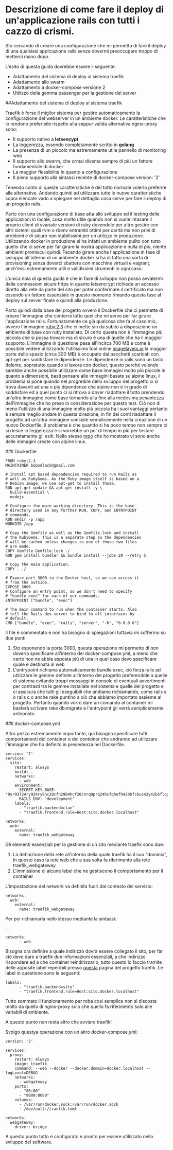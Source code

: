 Descrizione di come fare il deploy di un'applicazione rails con tutti i cazzo di crismi.
==========

Sto cercando di creare una configurazione che mi permetta di fare il deploy di una qualsiasi applicazione rails senza dovermi preoccupare troppo di metterci mano dopo.

L'esito di questa guida dovrebbe essere il seguente:

 - Adattamento del sistema di deploy al sistema traefik  
 - Adattamento allo swarm  
 - Adattamento a docker-compose versione 2
 - Utilizzo della gemma passenger per la gestione del server
 

##Adattamento del sistema di deploy al sistema traefik


Traefik è forse il miglior sistema per gestire automaticamente la configurazione del webserver in un ambiente docker. Le caratteristiche che lo rendono preferibile rispetto alla seppur valida alternativa nginx-proxy sono:

 - Il supporto nativo a **letsencypt** 
 - La leggerezza, essendo completamente scritto in **golang**
 - La presenza di un piccolo ma estremamente utile pannello di monitoring web
 - Il supporto allo swarm, che ormai diventa sempre di più un fattore fondamentale di docker
 - La maggior flessibilità in quanto a configurazione
 - Il pieno supporto alla sintassi recente di docker-compose version: '2'


Tenendo conto di queste caratteristiche è del tutto normale volerlo preferire alle alternative.
Andando quindi ad utilizzare tutte le nuove caratteristiche sopra elencate vado a spiegare nel dettaglio cosa serve per fare il deploy di un progetto rails.

Parto con una configurazione di base atta allo sviluppo ed il testing delle applicazioni in locale, cosa molto utile quando non si vuole intasare il proprio client di svariate versioni di ruby dovendole per altro gestire con altri sistemi quali rvm o rbenv entrambi ottimi per carità ma non privi di problemi e di sicuro non stabilissimi per un utilizzo in produzione. Utilizzando docker in produzione si ha infatti un ambiente pulito con tutto quello che ci serve per far girare la nostra applicazione e nulla di più, niente ambienti promiscui quindi. Facendo girare anche l'applicazione in fase di sviluppo all'interno di un ambiente docker si ha di fatto una sorta di provisioning senza doverci sbattere con macchine virtuali e vagrant, anch'essi estremamente utili e validissimi strumenti in ogni caso.

L'unica noia di questa guida è che in fase di sviluppo non posso avvalermi delle connessioni sicure https in quanto letsencrypt richiede un accesso diretto alla rete da parte del sito per poter confermare il certificato ma non essendo un fattore essenziale in questo momento rimando questa fase al deploy sul server finale e quindi alla produzione.

Parto quindi dalla base del progetto ovvero il Dockerfile che ci permette di creare l'immagine che conterrà tutto quel che mi serve per far girare l'applicazione rails.
Fortunatamente ce già qualcosa che fa al caso mio, ovvero l'immagine [ruby:2.3](https://hub.docker.com/_/ruby/) che ci mette sin da subito a disposizione un ambiente di base con ruby installato. Di certo questa non è l'immagine più piccola che si possa trovare ma di sicuro è una di quelle che ha il maggior supporto.
L'immagine in questione pesa all'incirca 700 MB e come è possibile vedere utilizzando l'utilissimo tool online [imagelayers.io](https://imagelayers.io/?images=ruby:2.3.0) la maggior parte dello spazio (circa 300 MB) è occupato dai pacchetti scaricati con apt-get per soddisfare le dipendenze.
Le dipendenze in rails sono un tasto dolente, sopratutto quando si lavora con docker, questo perché volendo sarebbe anche possibile utilizzare come base immagini molto più piccole in quanto a dimensioni, basti pensare alle immagini basate su alpine linux, il problema si pone quando nel progredire dello sviluppo del progetto ci si trova davanti ad una o più dipendenze che alpine non è in grado di soddisfare ed a quel punto ci si ritrova a dover riadattare il tutto prendendo un'altra immagine come base tornando alla fine alla medesima pesantezza dell'immagine che ho preso in considerazione per questo test.
Ciò non di meno l'utilizzo di una immagine molto più piccola ha i suoi vantaggi pertanto è sempre meglio andare in questa direzione, in fin dei conti riadattare il progetto ad un'altra immagine consiste semplicemente nella creazione di un nuovo Dockerfile, il problema è che quando si ha poco tempo non sempre ci si riesce in leggerezza e si vorrebbe un po' di tempo in più per testare accuratamente gli esiti.
Nello stesso [repo](https://hub.docker.com/_/ruby/) che ho mostrato vi sono anche delle immagini create con alpine linux.

##Il Dockerfile

    FROM ruby:2.3
    MAINTAINER bubodlack@gmail.com
    
    # Install apt based dependencies required to run Rails as
    # well as RubyGems. As the Ruby image itself is based on a
    # Debian image, we use apt-get to install those.
    RUN apt-get update && apt-get install -y \
      build-essential \
      nodejs
    
    # Configure the main working directory. This is the base
    # directory used in any further RUN, COPY, and ENTRYPOINT
    # commands.
    RUN mkdir -p /app
    WORKDIR /app
    
    # Copy the Gemfile as well as the Gemfile.lock and install
    # the RubyGems. This is a separate step so the dependencies
    # will be cached unless changes to one of those two files
    # are made.
    COPY Gemfile Gemfile.lock ./
    RUN gem install bundler && bundle install --jobs 20 --retry 5 
    
    # Copy the main application.
    COPY . ./
    
    # Expose port 3000 to the Docker host, so we can access it
    # from the outside.
    EXPOSE 3000
    # Configure an entry point, so we don't need to specify
    # "bundle exec" for each of our commands.
    ENTRYPOINT ["bundle", "exec"]
    
    # The main command to run when the container starts. Also
    # tell the Rails dev server to bind to all interfaces by
    # default.
    CMD ["bundle", "exec", "rails", "server", "-b", "0.0.0.0"]

 Il file è commentato e non ha bisogno di spiegazioni tuttavia mi soffermo su due punti:
 

 1. Sto esponendo la porta 3000, questa operazione mi permette di non doverla specificare all'interno del docker-compose.yml, a meno che certo non ne abbia esposta più di una in quel caso devo specificare quale è destinata al web
 2. L'entrypoint richiama automaticamente bundle exec, ciò forza rails ad utilizzare le gemme definite all'interno del progetto preferendole a quelle di sistema evitando troppi messaggi in console di eventuali avvertimenti per contrasti tra le gemme installate nel sistema e quelle del progetto e ci assicura che tutti gli eseguibili che andiamo richiamando, come rails s o rails c o anche rake puntino a ciò che abbiamo importato assieme al progetto. Pertanto quando vorrò dare un comando al container mi basterà scrivere rake db:migrate e l'entrypoint gli verrà semplicemente anteposto.

##Il docker-compose.yml


Altro pezzo estremamente importante, qui bisogna specificare tutti comportamenti del container o dei conteiner che andranno ad utilizzare l'immagine che ho definito in precedenza nel Dockerfile.

    version: '2'
    services:
      sito:
        restart: always
        build: .
        networks: 
          - web
        environment:
          SECRET_KEY_BASE: "9yr93724ry924ry9nc20cfh29b4hcf20cnrq9prq24hcfqhefh42bhfcbuo42y42bòflqg83qyo4ò8vyoq3òv8yalh438byvqò4nq3hv4tyoq24òvhq4802bv2à"
          RAILS_ENV: "development"
        labels:
          - "traefik.backend=clan"
          - "traefik.frontend.rule=Host:sito.docker.localhost"
    
    networks:
      web:
        external:
          name: traefik_webgateway

Gli elementi essenziali per la gestione di un sito mediante traefik sono due:

 1. La definizione della rete all'interno della quale traefik ha il suo
    "dominio", in questo caso la rete web che a sua volta fa riferimento
    alla rete traefik_webgateway
 2. L'immissione di alcune label che ne gestiscono il comportamento per
    il container

L'impostazione del network va definita fuori dal contesto del servizio:

    networks:
      web:
        external:
          name: traefik_webgateway
Per poi richiamarla nello stesso mediante la sintassi:

    ...
    
    networks: 
          - web
    

Bisogna ora definire a quale indirizzo dovrà essere collegato il sito, per far ciò devo dare a traefik due informazioni essenziali, a che indirizzo rispondere ed a che container reindirizzarlo, tutto questo lo faccio tramite delle apposite label reperibili presso [questa](http://docs.traefik.io/toml/#docker-backend) pagina del progetto traefik.
Le label in questione sono le seguenti:

    labels:
          - "traefik.backend=sito"
          - "traefik.frontend.rule=Host:sito.docker.localhost"

Tutto sommato il funzionamento per roba così semplice non si discosta molto da quello di nginx-proxy solo che quello fa riferimento solo alle variabili di ambiente.

A questo punto non resta altro che avviare traefik!

Svolgo questya operazione con un altro docker-compose.yml:

    version: '2'
    
    services:
      proxy:
        restart: always
        image: traefik
        command: --web --docker --docker.domain=docker.localhost --logLevel=DEBUG
        networks:
          - webgateway
        ports:
          - "80:80"
          - "8080:8080"
        volumes:
          - /var/run/docker.sock:/var/run/docker.sock
          - /dev/null:/traefik.toml
    
    networks:
      webgateway:
        driver: bridge
A questo punto tutto è configurato e pronto per essere utilizzato nello sviluppo del software.